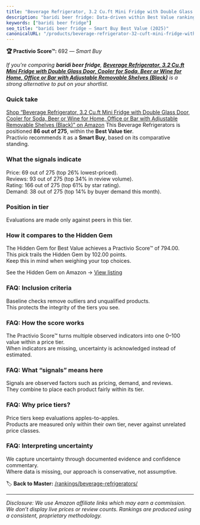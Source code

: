 ```yaml
---
title: "Beverage Refrigerator, 3.2 Cu.ft Mini Fridge with Double Glass Door, Cooler for Soda, Beer or Wine for Home, Office or Bar with Adjustable Removable Shelves (Black)"
description: "baridi beer fridge: Data-driven within Best Value ranking using the Practivio Score™. Positioned by quality, value, demand, findability, momentum."
keywords: ["baridi beer fridge"]
seo_title: "baridi beer fridge — Smart Buy Best Value (2025)"
canonicalURL: "/products/beverage-refrigerator-32-cuft-mini-fridge-with-double-glass-door-cooler-for-soda-beer-or-wine-for-home-office-or-bar-with-adjustable-removable-shelves-black-B0CG93CXSG/"
---
```


**🏆 Practivio Score™:** 692 — _Smart Buy_


*If you're comparing **baridi beer fridge**, **[Beverage Refrigerator, 3.2 Cu.ft Mini Fridge with Double Glass Door, Cooler for Soda, Beer or Wine for Home, Office or Bar with Adjustable Removable Shelves (Black)](https://www.amazon.com/dp/B0CG93CXSG?tag=practivio-20)** is a strong alternative to put on your shortlist.*
### Quick take
[Shop “Beverage Refrigerator, 3.2 Cu.ft Mini Fridge with Double Glass Door, Cooler for Soda, Beer or Wine for Home, Office or Bar with Adjustable Removable Shelves (Black)” on Amazon](https://www.amazon.com/dp/B0CG93CXSG?tag=practivio-20)
This Beverage Refrigerators is positioned **86 out of 275**, within the **Best Value tier**.  
Practivio recommends it as a **Smart Buy**, based on its comparative standing.

### What the signals indicate
Price: 69 out of 275 (top 26% lowest-priced).  
Reviews: 93 out of 275 (top 34% in review volume).  
Rating: 166 out of 275 (top 61% by star rating).  
Demand: 38 out of 275 (top 14% by buyer demand this month).

### Position in tier
Evaluations are made only against peers in this tier.

### How it compares to the Hidden Gem
The Hidden Gem for Best Value achieves a Practivio Score™ of 794.00.  
This pick trails the Hidden Gem by 102.00 points.  
Keep this in mind when weighing your top choices.  

See the Hidden Gem on Amazon → [View listing](https://www.amazon.com/dp/B00IR8H55A?tag=practivio-20)

### FAQ: Inclusion criteria
Baseline checks remove outliers and unqualified products.  
This protects the integrity of the tiers you see.

### FAQ: How the score works
The Practivio Score™ turns multiple observed indicators into one 0–100 value within a price tier.  
When indicators are missing, uncertainty is acknowledged instead of estimated.

### FAQ: What “signals” means here
Signals are observed factors such as pricing, demand, and reviews.  
They combine to place each product fairly within its tier.

### FAQ: Why price tiers?
Price tiers keep evaluations apples-to-apples.  
Products are measured only within their own tier, never against unrelated price classes.

### FAQ: Interpreting uncertainty
We capture uncertainty through documented evidence and confidence commentary.  
Where data is missing, our approach is conservative, not assumptive.


🏷️ **Back to Master:** [/rankings/beverage-refrigerators/](/rankings/beverage-refrigerators/)

---
_Disclosure: We use Amazon affiliate links which may earn a commission. We don’t display live prices or review counts. Rankings are produced using a consistent, proprietary methodology._
